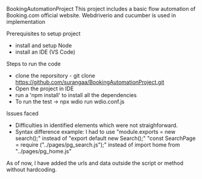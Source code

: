 BookingAutomationProject
This project includes a basic flow automation of Booking.com official website. Webdriverio and cucumber is used in implementation

Prerequisites to setup project
* install and setup Node
* install an IDE (VS Code)

Steps to run the code
* clone the reporsitory - git clone https://github.com/surangaa/BookingAutomationProject.git
* Open the project in IDE
* run a 'npm install' to install all the dependencies
* To run the test -> npx wdio run wdio.conf.js

Issues faced
* Difficulties in identified elements which were not straighforward. 
* Syntax difference
     example:
  I had to use
  "module.exports = new search();" instead of "export default new Search();"
  "const SearchPage = require ("../pages/pg_search.js");" instead of import home from "../pages/pg_home.js"

As of now, I have added the urls and data outside the script or method without hardcoding.
